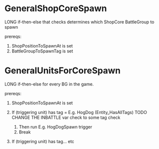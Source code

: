 # GeneralShopCoreSpawn

LONG if-then-else that checks determines which ShopCore BattleGroup to spawn

prereqs:
1. ShopPositionToSpawnAt is set
2. BattleGroupToSpawnTag is set

# GeneralUnitsForCoreSpawn

LONG if-then-else for every BG in the game.

prereqs:
1. ShopPositionToSpawnAt is set

1. If (triggering unit) has tag = E.g. HogDog (Entity_HasAllTags) TODO CHANGE THE INBATTLE var check to some tag check
    1. Then run E.g. HogDogSpawn trigger
    2. Break
2. If (triggering unit) has tag... etc